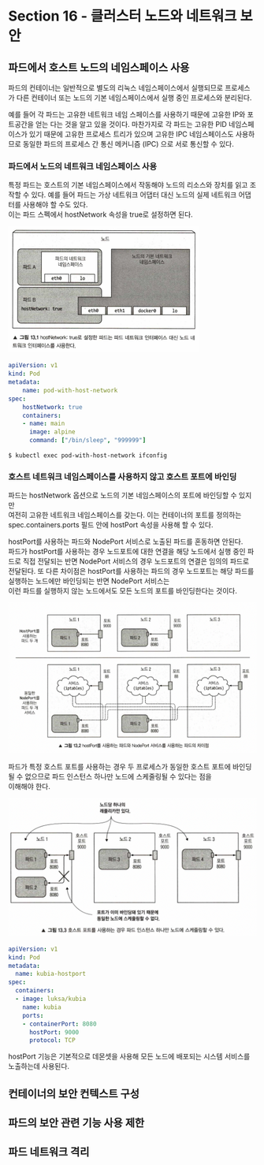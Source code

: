 # Section 16 - 클러스터 노드와 네트워크 보안 

## 파드에서 호스트 노드의 네임스페이스 사용

파드의 컨테이너는 일반적으로 별도의 리눅스 네임스페이스에서 실행되므로 프로세스가 다른 컨테이너 또는 노드의 기본 네임스페이스에서 실행 중인 프로세스와 분리된다.  

예를 들어 각 파드는 고유한 네트워크 네임 스페이스를 사용하기 때문에 고유한 IP와 포트공간을 얻는 다는 것을 알고 있을 것이다. 마찬가지로 각 파드는 고유한 PID 네임스페이스가 있기 때문에 
고유한 프로세스 트리가 있으며 고유한 IPC 네임스페이스도 사용하므로 동일한 파드의 프로세스 간 통신 메커니즘 (IPC) 으로 서로 통신할 수 있다. 

### 파드에서 노드의 네트워크 네임스페이스 사용  

특정 파드는 호스트의 기본 네임스페이스에서 작동해야 노드의 리소스와 장치를 읽고 조작할 수 있다. 예를 들어 파드는 가상 네트워크 어댑터 대신 노드의 실제 네트워크 어댑터를 사용해야 할 수도 있다.  
이는 파드 스펙에서 hostNetwork 속성을 true로 설정하면 된다.  

![](https://github.com/keepinmindsh/lines_kubernetes/blob/main/assets/k8s_network_001.png)

```yaml
apiVersion: v1 
kind: Pod 
metadata: 
    name: pod-with-host-network 
spec: 
    hostNetwork: true 
    containers:
    - name: main 
      image: alpine 
      command: ["/bin/sleep", "999999"]
```

```shell 
$ kubectl exec pod-with-host-network ifconfig 
```

### 호스트 네트워크 네임스페이스를 사용하지 않고 호스트 포트에 바인딩 

파드는 hostNetwork 옵션으로 노드의 기본 네임스페이스의 포트에 바인딩할 수 있지만  
여전히 고유한 네트워크 네임스페이스를 갖는다. 이는 컨테이너의 포트를 정의하는 spec.containers.ports 필드 안에 hostPort 속성을 사용해 할 수 있다.  

hostPort를 사용하는 파드와 NodePort 서비스로 노출된 파드를 혼동하면 안된다.  
파드가 hostPort를 사용하는 경우 노드포트에 대한 연결을 해당 노드에서 실행 중인 파드로 직접 전달되는 반면 NodePort 서비스의 경우 노드포트의 연결은 
임의의 파드로 전달된다. 또 다른 차이점은 hostPort를 사용하는 파드의 경우 노드포트는 해당 파드를 실행하는 노드에만 바인딩되는 반면 NodePort 서비스는  
이런 파드를 실행하지 않는 노드에서도 모든 노드의 포트를 바인딩한다는 것이다.  

![](https://github.com/keepinmindsh/lines_kubernetes/blob/main/assets/k8s_network_002.png)  

파드가 특정 호스트 포트를 사용하는 경우 두 프로세스가 동일한 호스트 포트에 바인딩될 수 없으므로 파드 인스턴스 하나만 노드에 스케줄링될 수 있다는 점을  
이해해야 한다.  

![](https://github.com/keepinmindsh/lines_kubernetes/blob/main/assets/k8s_network_003.png)

```yaml
apiVersion: v1 
kind: Pod 
metadata: 
  name: kubia-hostport 
spec: 
  containers: 
  - image: luksa/kubia 
    name: kubia 
    ports: 
    - containerPort: 8080 
      hostPort: 9000 
      protocol: TCP 
```

hostPort 기능은 기본적으로 데몬셋을 사용해 모든 노드에 배포되는 시스템 서비스를 노출하는데 사용된다.

## 컨테이너의 보안 컨텍스트 구성
## 파드의 보안 관련 기능 사용 제한
## 파드 네트워크 격리  